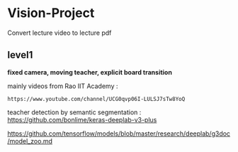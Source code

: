 # Vision-Project
Convert lecture video to lecture pdf



## level1

**fixed camera, moving teacher, explicit board transition**

mainly videos from Rao IIT Academy : 

`https://www.youtube.com/channel/UCG0qvp06I-LULSJ7sTw8YoQ`



teacher detection by semantic segmentation : https://github.com/bonlime/keras-deeplab-v3-plus



https://github.com/tensorflow/models/blob/master/research/deeplab/g3doc/model_zoo.md
